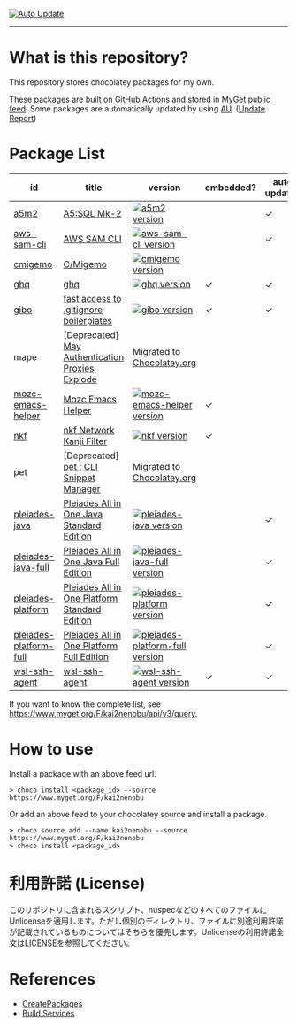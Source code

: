 [![Auto Update][auto_update_badge]][auto_update_actions]

[auto_update_badge]: https://github.com/kai2nenobu/my-chocolatey-packages/workflows/Auto%20Update/badge.svg
[auto_update_actions]: https://github.com/kai2nenobu/my-chocolatey-packages/actions?query=workflow%3A%22Auto+Update%22

----

# What is this repository?

This repository stores chocolatey packages for my own.

These packages are built on [GitHub Actions](https://github.com/kai2nenobu/my-chocolatey-packages/actions) and stored in [MyGet public feed](https://www.myget.org/F/kai2nenobu).
Some packages are automatically updated by using [AU](https://github.com/majkinetor/au). ([Update Report](https://gist.github.com/kai2nenobu/4df33f42a891ced2fe169974fd3d58ec))

# Package List

| id                                         | title                                                                           | version                                                                                             | embedded? | auto update? |
|--------------------------------------------|---------------------------------------------------------------------------------|-----------------------------------------------------------------------------------------------------|-----------|--------------|
| [a5m2](a5m2)                               | [A5:SQL Mk-2](http://a5m2.mmatsubara.com/)                                      | [![a5m2 version][a5m2_version]][a5m2_package]                                                       |           | ✓            |
| [aws-sam-cli](aws-sam-cli)                 | [AWS SAM CLI](https://aws.amazon.com/serverless/sam/)                           | [![aws-sam-cli version][aws-sam-cli_version]][aws-sam-cli_package]                                  |           | ✓            |
| [cmigemo](cmigemo)                         | [C/Migemo](https://github.com/koron/cmigemo)                                    | [![cmigemo version][cmigemo_version]][cmigemo_package]                                              |           |              |
| [ghq](ghq)                                 | [ghq](https://github.com/motemen/ghq)                                           | [![ghq version][ghq_version]][ghq_package]                                                          | ✓         | ✓            |
| [gibo](gibo)                               | [fast access to .gitignore boilerplates](https://github.com/simonwhitaker/gibo) | [![gibo version][gibo_version]][gibo_package]                                                       | ✓         | ✓            |
| mape                               | [Deprecated] [May Authentication Proxies Explode](https://github.com/ipponshimeji/MAPE)      | Migrated to [Chocolatey.org][mape_package]                                                       |           |             |
| [mozc-emacs-helper](mozc-emacs-helper)     | [Mozc Emacs Helper](https://github.com/google/mozc/tree/master/src/unix/emacs)  | [![mozc-emacs-helper version][mozc-emacs-helper_version]][mozc-emacs-helper_package]                | ✓         |              |
| [nkf](nkf)                                 | [nkf Network Kanji Filter](https://ja.osdn.net/projects/nkf/)                   | [![nkf version][nkf_version]][nkf_package]                                                          | ✓         |              |
| pet                                        | [Deprecated] [pet : CLI Snippet Manager](https://github.com/knqyf263/pet)       | Migrated to [Chocolatey.org][pet_package]                                                           |           |              |
| [pleiades-java](pleiades-streams)          | [Pleiades All in One Java Standard Edition](http://mergedoc.osdn.jp/)           | [![pleiades-java version][pleiades-java_version]][pleiades-java_package]                            |           | ✓            |
| [pleiades-java-full](pleiades-streams)     | [Pleiades All in One Java Full Edition](http://mergedoc.osdn.jp/)               | [![pleiades-java-full version][pleiades-java-full_version]][pleiades-java-full_package]             |           | ✓            |
| [pleiades-platform](pleiades-streams)      | [Pleiades All in One Platform Standard Edition](http://mergedoc.osdn.jp/)       | [![pleiades-platform version][pleiades-platform_version]][pleiades-platform_package]                |           | ✓            |
| [pleiades-platform-full](pleiades-streams) | [Pleiades All in One Platform Full Edition](http://mergedoc.osdn.jp/)           | [![pleiades-platform-full version][pleiades-platform-full_version]][pleiades-platform-full_package] |           | ✓            |
| [wsl-ssh-agent](wsl-ssh-agent)             | [wsl-ssh-agent](https://github.com/rupor-github/wsl-ssh-agent)                  | [![wsl-ssh-agent version][wsl-ssh-agent_version]][wsl-ssh-agent_package]                            | ✓         | ✓            |

[a5m2_version]: https://img.shields.io/myget/kai2nenobu/v/a5m2.svg?label=myget
[a5m2_package]: https://www.myget.org/feed/kai2nenobu/package/nuget/a5m2
[aws-sam-cli_version]: https://img.shields.io/myget/kai2nenobu/v/aws-sam-cli.svg?label=myget
[aws-sam-cli_package]: https://www.myget.org/feed/kai2nenobu/package/nuget/aws-sam-cli
[cmigemo_version]: https://img.shields.io/myget/kai2nenobu/v/cmigemo.svg?label=myget
[cmigemo_package]: https://www.myget.org/feed/kai2nenobu/package/nuget/cmigemo
[ghq_version]: https://img.shields.io/myget/kai2nenobu/v/ghq.svg?label=myget
[ghq_package]: https://www.myget.org/feed/kai2nenobu/package/nuget/ghq
[gibo_version]: https://img.shields.io/myget/kai2nenobu/v/gibo.svg?label=gibo
[gibo_package]: https://www.myget.org/feed/kai2nenobu/package/nuget/gibo
[mape_package]: https://chocolatey.org/packages/mape
[mozc-emacs-helper_version]: https://img.shields.io/myget/kai2nenobu/v/mozc-emacs-helper.svg?label=myget
[mozc-emacs-helper_package]: https://www.myget.org/feed/kai2nenobu/package/nuget/mozc-emacs-helper
[nkf_version]: https://img.shields.io/myget/kai2nenobu/v/nkf.svg?label=myget
[nkf_package]: https://www.myget.org/feed/kai2nenobu/package/nuget/nkf
[pet_package]: https://chocolatey.org/packages/pet
[pleiades-java_version]: https://img.shields.io/myget/kai2nenobu/v/pleiades-java.svg?label=myget
[pleiades-java_package]: https://www.myget.org/feed/kai2nenobu/package/nuget/pleiades-java
[pleiades-java-full_version]: https://img.shields.io/myget/kai2nenobu/v/pleiades-java-full.svg?label=myget
[pleiades-java-full_package]: https://www.myget.org/feed/kai2nenobu/package/nuget/pleiades-java-full
[pleiades-platform_version]: https://img.shields.io/myget/kai2nenobu/v/pleiades-platform.svg?label=myget
[pleiades-platform_package]: https://www.myget.org/feed/kai2nenobu/package/nuget/pleiades-platform
[pleiades-platform-full_version]: https://img.shields.io/myget/kai2nenobu/v/pleiades-platform-full.svg?label=myget
[pleiades-platform-full_package]: https://www.myget.org/feed/kai2nenobu/package/nuget/pleiades-platform-full
[wsl-ssh-agent_version]: https://img.shields.io/myget/kai2nenobu/v/wsl-ssh-agent.svg?label=myget
[wsl-ssh-agent_package]: https://www.myget.org/feed/kai2nenobu/package/nuget/wsl-ssh-agent

If you want to know the complete list, see https://www.myget.org/F/kai2nenobu/api/v3/query.

# How to use

Install a package with an above feed url.

```
> choco install <package_id> --source https://www.myget.org/F/kai2nenobu
```

Or add an above feed to your chocolatey source and install a package.

```
> choco source add --name kai2nenobu --source https://www.myget.org/F/kai2nenobu
> choco install <package_id>
```

# 利用許諾 (License)

このリポジトリに含まれるスクリプト、nuspecなどのすべてのファイルにUnlicenseを適用します。ただし個別のディレクトリ、ファイルに別途利用許諾が記載されているものについてはそちらを優先します。Unlicenseの利用許諾全文は[LICENSE](./LICENSE)を参照してください。

# References

- [CreatePackages](https://chocolatey.org/docs/create-packages)
- [Build Services](https://docs.myget.org/docs/reference/build-services)
